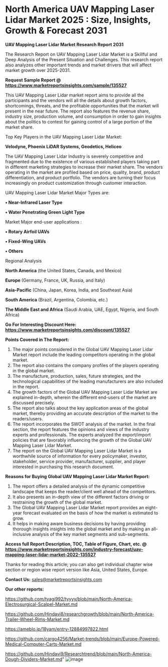 # North America UAV Mapping Laser Lidar Market 2025 : Size, Insights, Growth & Forecast 2031

<strong>UAV Mapping Laser Lidar Market Research Report 2031</strong>

The Research Report on UAV Mapping Laser Lidar Market is a Skillful and Deep Analysis of the Present Situation and Challenges. This research report also analyzes other important trends and market drivers that will affect market growth over 2025-2031.

<strong>Request Sample Report @ <a href=https://www.marketreportsinsights.com/sample/135527>https://www.marketreportsinsights.com/sample/135527</a></strong>

This UAV Mapping Laser Lidar market report aims to provide all the participants and the vendors will all the details about growth factors, shortcomings, threats, and the profitable opportunities that the market will present in the near future. The report also features the revenue share, industry size, production volume, and consumption in order to gain insights about the politics to contest for gaining control of a large portion of the market share.

Top Key Players in the UAV Mapping Laser Lidar Market:

<strong>Velodyne, Phoenix LiDAR Systems, Geodetics, Heliceo</strong>

The UAV Mapping Laser Lidar Industry is severely competitive and fragmented due to the existence of various established players taking part in different marketing strategies to increase their market share. The vendors operating in the market are profiled based on price, quality, brand, product differentiation, and product portfolio. The vendors are turning their focus increasingly on product customization through customer interaction.

UAV Mapping Laser Lidar Market Major Types are:

<strong>• Near-Infrared Laser Type

• Water Penetrating Green Light Type</strong>

Market Major end-user applications :

<strong>• Rotary Airfoil UAVs

• Fixed-Wing UAVs

• Others</strong>

Regional Analysis

</u><strong><b>North America</b></strong> (the United States, Canada, and Mexico)

<strong><b>Europe </b></strong>(Germany, France, UK, Russia, and Italy)

<strong><b>Asia-Pacific</b></strong> (China, Japan, Korea, India, and Southeast Asia)

<strong><b>South America</b></strong> (Brazil, Argentina, Colombia, etc.)

<strong><b>The Middle East and Africa</b></strong> (Saudi Arabia, UAE, Egypt, Nigeria, and South Africa)

<strong>Go For Interesting Discount Here: <a href=https://www.marketreportsinsights.com/discount/135527>https://www.marketreportsinsights.com/discount/135527</a></strong>

<strong>Points Covered in The Report:</strong>
<ol>
  <li>The major points considered in the Global UAV Mapping Laser Lidar Market report include the leading competitors operating in the global market.</li>
  <li>The report also contains the company profiles of the players operating in the global market.</li>
  <li>The manufacture, production, sales, future strategies, and the technological capabilities of the leading manufacturers are also included in the report.</li>
  <li>The growth factors of the Global UAV Mapping Laser Lidar Market are explained in-depth, wherein the different end-users of the market are discussed precisely.</li>
  <li>The report also talks about the key application areas of the global market, thereby providing an accurate description of the market to the readers/users.</li>
  <li>The report incorporates the SWOT analysis of the market. In the final section, the report features the opinions and views of the industry experts and professionals. The experts analyzed the export/import policies that are favorably influencing the growth of the Global UAV Mapping Laser Lidar Market.</li>
  <li>The report on the Global UAV Mapping Laser Lidar Market is a worthwhile source of information for every policymaker, investor, stakeholder, service provider, manufacturer, supplier, and player interested in purchasing this research document.</li>
</ol>
<strong>Reasons for Buying Global UAV Mapping Laser Lidar Market Report:</strong>

<ol>
  <li>The report offers a detailed analysis of the dynamic competitive landscape that keeps the reader/client well ahead of the competitors.</li>
  <li>It also presents an in-depth view of the different factors driving or restraining the growth of the global market.</li>
  <li>The Global UAV Mapping Laser Lidar Market report provides an eight-year forecast evaluated on the basis of how the market is estimated to grow.</li>
  <li>It helps in making aware business decisions by having providing thorough insights insights into the global market and by making an all-inclusive analysis of the key market segments and sub-segments.</li>
</ol>
<strong>Access full Report Description, TOC, Table of Figure, Chart, etc. @ <a href=https://www.marketreportsinsights.com/industry-forecast/uav-mapping-laser-lidar-market-2022-135527>https://www.marketreportsinsights.com/industry-forecast/uav-mapping-laser-lidar-market-2022-135527</a></strong>


Thanks for reading this article; you can also get individual chapter wise section or region wise report version like Asia, United States, Europe.

<strong>Contact Us:</strong>
sales@marketreportsinsights.com

<strong>Our other reports:</strong>

<a href=https://github.com/tyagi992/tyyyy/blob/main/North-America-Electrosurgical-Scalpel-Market.md>https://github.com/tyagi992/tyyyy/blob/main/North-America-Electrosurgical-Scalpel-Market.md</a>

<a href=https://github.com/Hindavi8/researchgrowth/blob/main/North-America-Trailer-Wheel-Rims-Market.md>https://github.com/Hindavi8/researchgrowth/blob/main/North-America-Trailer-Wheel-Rims-Market.md</a>

<a href=https://ameblo.jp/18yam/entry-12884997822.html>https://ameblo.jp/18yam/entry-12884997822.html</a>

<a href=https://github.com/cargo4256/Market-trends/blob/main/Europe-Powered-Medical-Computer-Carts-Market.md>https://github.com/cargo4256/Market-trends/blob/main/Europe-Powered-Medical-Computer-Carts-Market.md</a>

<a href=https://github.com/Hindavi9/Researchtrend/blob/main/North-America-Dough-Dividers-Market.md>https://github.com/Hindavi9/Researchtrend/blob/main/North-America-Dough-Dividers-Market.md</a>"
![image](https://github.com/user-attachments/assets/fd331a0e-caba-430a-abda-78bfa844bd74)
